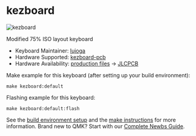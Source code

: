 # kezboard

![kezboard](#todo)

Modified 75% ISO layout keyboard

* Keyboard Maintainer: [lujoga](https://github.com/lujoga)
* Hardware Supported: [kezboard-pcb](https://git.luj0ga.de/luca/kezboard-pcb)
* Hardware Availability: [production files](https://git.luj0ga.de/luca/kezboard-pcb/raw/branch/master/gerber/kezboard-pcb.zip) -> [JLCPCB](https://jlcpcb.com)

Make example for this keyboard (after setting up your build environment):

    make kezboard:default

Flashing example for this keyboard:

    make kezboard:default:flash

See the [build environment setup](https://docs.qmk.fm/#/getting_started_build_tools) and the [make instructions](https://docs.qmk.fm/#/getting_started_make_guide) for more information. Brand new to QMK? Start with our [Complete Newbs Guide](https://docs.qmk.fm/#/newbs).
